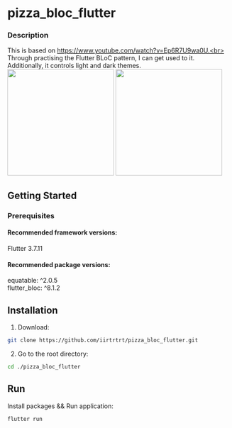 # pizza_bloc_flutter

### Description

This is based on https://www.youtube.com/watch?v=Ep6R7U9wa0U.<br>
Through practising the Flutter BLoC pattern, I can get used to it.<br>
Additionally, it controls light and dark themes.<br>
<img src="/public/switch_theme.gif" width="240">
<img src="/public/pizza.gif" width="240">

## Getting Started

### Prerequisites

#### Recommended framework versions:
Flutter 3.7.11

#### Recommended package versions:
equatable: ^2.0.5<br>
flutter_bloc: ^8.1.2<br>

## Installation

1. Download:

```sh
git clone https://github.com/iirtrtrt/pizza_bloc_flutter.git
```

2. Go to the root directory:

```sh
cd ./pizza_bloc_flutter
```

## Run

Install packages && Run application:

```sh
flutter run
```
